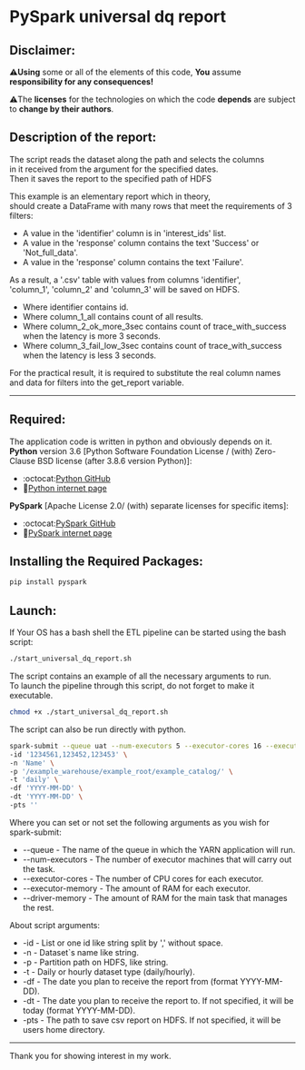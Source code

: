 # PySpark universal dq report

## Disclaimer:
:warning:**Using** some or all of the elements of this code, **You** assume **responsibility for any consequences!**<br/>

:warning:The **licenses** for the technologies on which the code **depends** are subject to **change by their authors**.

## Description of the report:
The script reads the dataset along the path and selects the columns <br/>
in it received from the argument for the specified dates.<br/>
Then it saves the report to the specified path of HDFS

This example is an elementary report which in theory,<br/>
should create a DataFrame with many rows that meet the requirements of 3 filters:
* A value in the 'identifier' column is in 'interest_ids' list.
* A value in the 'response' column contains the text 'Success' or 'Not_full_data'.
* A value in the 'response' column contains the text 'Failure'.
    
As a result, a '.csv' table with values from columns 'identifier',<br/>
'column_1', 'column_2' and 'column_3' will be saved on HDFS.
* Where identifier contains id.
* Where column_1_all contains count of all results.
* Where column_2_ok_more_3sec contains count of trace_with_success when the latency is more 3 seconds.
* Where column_3_fail_low_3sec contains count of trace_with_success when the latency is less 3 seconds.

For the practical result, it is required to substitute the real column names and data for filters into the get_report variable.
****

## Required:
The application code is written in python and obviously depends on it.<br>
**Python** version 3.6 [Python Software Foundation License / (with) Zero-Clause BSD license (after 3.8.6 version Python)]:
* :octocat:[Python GitHub](https://github.com/python)
* :bookmark_tabs:[Python internet page](https://www.python.org/)

**PySpark** [Apache License 2.0/ (with) separate licenses for specific items]:
* :octocat:[PySpark GitHub](https://github.com/apache/spark)
* :bookmark_tabs:[PySpark internet page](https://spark.apache.org/)

## Installing the Required Packages:
```bash
pip install pyspark
```
## Launch:
If Your OS has a bash shell the ETL pipeline can be started using the bash script:
```bash
./start_universal_dq_report.sh
```
The script contains an example of all the necessary arguments to run.<br/>
To launch the pipeline through this script, do not forget to make it executable.
```bash
chmod +x ./start_universal_dq_report.sh
```
The script can also be run directly with python.
```bash
spark-submit --queue uat --num-executors 5 --executor-cores 16 --executor-memory 15G --driver-memory 4G universal_dq_report.py \
-id '1234561,123452,123453' \
-n 'Name' \
-p '/example_warehouse/example_root/example_catalog/' \
-t 'daily' \
-df 'YYYY-MM-DD' \
-dt 'YYYY-MM-DD' \
-pts ''
```
Where you can set or not set the following arguments as you wish for spark-submit:
* --queue - The name of the queue in which the YARN application will run.
* --num-executors - The number of executor machines that will carry out the task.
* --executor-cores - The number of CPU cores for each executor.
* --executor-memory - The amount of RAM for each executor.
* --driver-memory - The amount of RAM for the main task that manages the rest.

About script arguments:
* -id - List or one id like string split by ',' without space.
* -n - Dataset`s name like string.
* -p - Partition path on HDFS, like string.
* -t - Daily or hourly dataset type (daily/hourly).
* -df - The date you plan to receive the report from (format YYYY-MM-DD).
* -dt - The date you plan to receive the report to. If not specified, it will be today (format YYYY-MM-DD).
* -pts - The path to save csv report on HDFS. If not specified, it will be users home directory.
***

Thank you for showing interest in my work.
